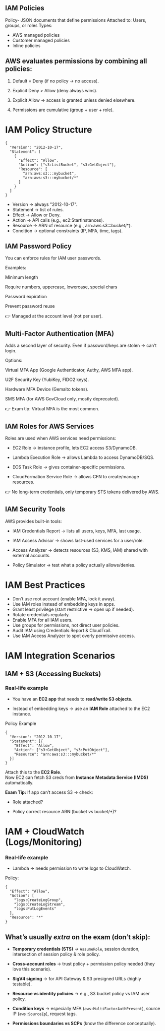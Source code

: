 ## IAM Policies 
Policy- JSON documents that define permissions 
Attached to: Users, groups, or roles
Types:
- AWS managed policies
- Customer managed policies
- Inline policies

## AWS evaluates permissions by combining all policies:

1. Default = Deny (if no policy → no access).

2. Explicit Deny > Allow (deny always wins).

3. Explicit Allow → access is granted unless denied elsewhere.

4. Permissions are cumulative (group + user + role).


# IAM Policy Structure

```code
{
  "Version": "2012-10-17",
  "Statement": [
    {
      "Effect": "Allow",
      "Action": ["s3:ListBucket", "s3:GetObject"],
      "Resource": [
        "arn:aws:s3:::mybucket",
        "arn:aws:s3:::mybucket/*"
      ]
    }
  ]
}
```
* Version → always "2012-10-17".
* Statement → list of rules.
* Effect → Allow or Deny.
* Action → API calls (e.g., ec2:StartInstances).
* Resource → ARN of resource (e.g., arn:aws:s3:::bucket/*).
* Condition → optional constraints (IP, MFA, time, tags).

## IAM Password Policy
You can enforce rules for IAM user passwords.

Examples:

Minimum length

Require numbers, uppercase, lowercase, special chars

Password expiration

Prevent password reuse

👉 Managed at the account level (not per user).


## Multi-Factor Authentication (MFA)
Adds a second layer of security. Even if password/keys are stolen → can’t login.

Options:

Virtual MFA App (Google Authenticator, Authy, AWS MFA app).

U2F Security Key (YubiKey, FIDO2 keys).

Hardware MFA Device (Gemalto tokens).

SMS MFA (for AWS GovCloud only, mostly deprecated).

👉 Exam tip: Virtual MFA is the most common.

## IAM Roles for AWS Services

Roles are used when AWS services need permissions:

* EC2 Role → instance profile, lets EC2 access S3/DynamoDB.

* Lambda Execution Role → allows Lambda to access DynamoDB/SQS.

* ECS Task Role → gives container-specific permissions.

* CloudFormation Service Role → allows CFN to create/manage resources.

👉 No long-term credentials, only temporary STS tokens delivered by AWS.


## IAM Security Tools

AWS provides built-in tools:

- IAM Credentials Report → lists all users, keys, MFA, last usage.

- IAM Access Advisor → shows last-used services for a user/role.

- Access Analyzer → detects resources (S3, KMS, IAM) shared with external accounts.

- Policy Simulator → test what a policy actually allows/denies.

# IAM Best Practices

 - Don’t use root account (enable MFA, lock it away).
 - Use IAM roles instead of embedding keys in apps.   
 - Grant least privilege (start restrictive → open up if needed).   
 - Rotate credentials regularly.   
 - Enable MFA for all IAM users.   
 - Use groups for permissions, not direct user policies.   
 - Audit IAM using Credentials Report & CloudTrail.   
 - Use IAM Access Analyzer to spot overly permissive access.

# IAM Integration Scenarios

 ## IAM + S3 (Accessing Buckets)

### Real-life example

-   You have an **EC2 app** that needs to **read/write S3 objects**.
    
-   Instead of embedding keys → use an **IAM Role** attached to the EC2 instance.

Policy Example

    {
      "Version": "2012-10-17",
      "Statement": [{
        "Effect": "Allow",
        "Action": ["s3:GetObject", "s3:PutObject"],
        "Resource": "arn:aws:s3:::mybucket/*"
      }]
    }

 Attach this to the **EC2 Role**.  
Now EC2 can fetch S3 creds from **Instance Metadata Service (IMDS)** automatically.

**Exam Tip:** If app can’t access S3 → check:

-   Role attached?
    
-   Policy correct resource ARN (bucket vs bucket/*)?

# IAM + CloudWatch (Logs/Monitoring)
### Real-life example

-   Lambda → needs permission to write logs to CloudWatch.
    
Policy:

    {
      "Effect": "Allow",
      "Action": [
        "logs:CreateLogGroup",
        "logs:CreateLogStream",
        "logs:PutLogEvents"
      ],
      "Resource": "*"
    }



## What’s usually _extra_ on the exam (don’t skip):

-   **Temporary credentials (STS)** → `AssumeRole`, session duration, intersection of session policy & role policy.
    
-   **Cross-account roles** → trust policy + permission policy needed (they love this scenario).
    
-   **SigV4 signing** → for API Gateway & S3 presigned URLs (highly testable).
    
-   **Resource vs identity policies** → e.g., S3 bucket policy vs IAM user policy.
    
-   **Condition keys** → especially MFA (`aws:MultiFactorAuthPresent`), source IP (`aws:SourceIp`), request tags.
    
-   **Permissions boundaries vs SCPs** (know the difference conceptually).
